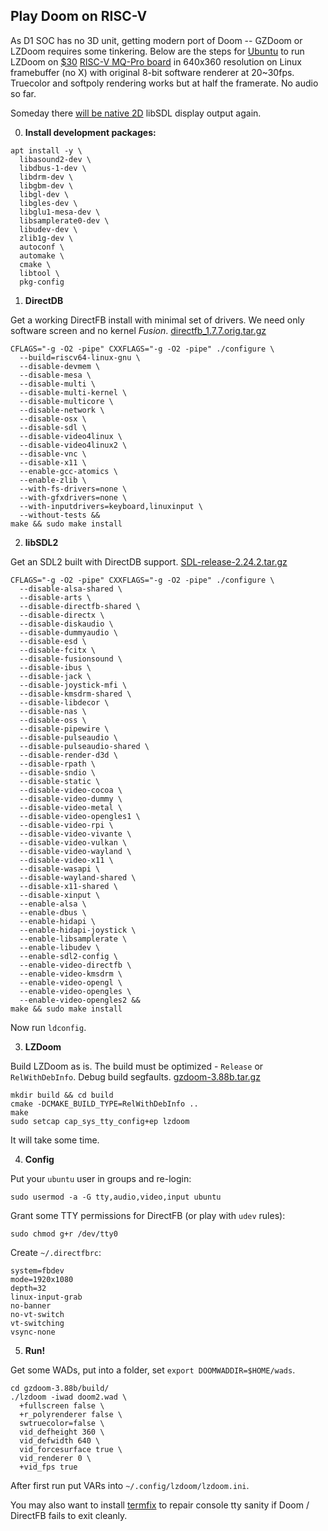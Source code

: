 ## Play Doom on RISC-V

As D1 SOC has no 3D unit, getting modern port of Doom -- GZDoom or LZDoom requires some tinkering. Below are the steps for [Ubuntu](https://ubuntu.com/download/risc-v) to run LZDoom on [$30](https://www.aliexpress.com/item/1005004157984532.html) [RISC-V MQ-Pro board](https://mangopi.org/mqpro) in 640x360 resolution on Linux framebuffer (no X) with original 8-bit software renderer at 20~30fps. Truecolor and softpoly rendering works but at half the framerate. No audio so far.

Someday there [will be native 2D](https://github.com/libsdl-org/SDL/issues/6570#issuecomment-1323154215) libSDL display output again.

0. **Install development packages:**
```
apt install -y \
  libasound2-dev \
  libdbus-1-dev \
  libdrm-dev \
  libgbm-dev \
  libgl-dev \
  libgles-dev \
  libglu1-mesa-dev \
  libsamplerate0-dev \
  libudev-dev \
  zlib1g-dev \
  autoconf \
  automake \
  cmake \
  libtool \
  pkg-config
```

1. **DirectDB**

Get a working DirectFB install with minimal set of drivers. We need only software screen and no kernel _Fusion_.
[directfb_1.7.7.orig.tar.gz](http://archive.ubuntu.com/ubuntu/pool/universe/d/directfb/directfb_1.7.7.orig.tar.gz)
```
CFLAGS="-g -O2 -pipe" CXXFLAGS="-g -O2 -pipe" ./configure \
  --build=riscv64-linux-gnu \
  --disable-devmem \
  --disable-mesa \
  --disable-multi \
  --disable-multi-kernel \
  --disable-multicore \
  --disable-network \
  --disable-osx \
  --disable-sdl \
  --disable-video4linux \
  --disable-video4linux2 \
  --disable-vnc \
  --disable-x11 \
  --enable-gcc-atomics \
  --enable-zlib \
  --with-fs-drivers=none \
  --with-gfxdrivers=none \
  --with-inputdrivers=keyboard,linuxinput \
  --without-tests &&
make && sudo make install
```

2. **libSDL2**

Get an SDL2 built with DirectDB support.
[SDL-release-2.24.2.tar.gz](https://github.com/libsdl-org/SDL/archive/refs/tags/release-2.24.2.tar.gz)
```
CFLAGS="-g -O2 -pipe" CXXFLAGS="-g -O2 -pipe" ./configure \
  --disable-alsa-shared \
  --disable-arts \
  --disable-directfb-shared \
  --disable-directx \
  --disable-diskaudio \
  --disable-dummyaudio \
  --disable-esd \
  --disable-fcitx \
  --disable-fusionsound \
  --disable-ibus \
  --disable-jack \
  --disable-joystick-mfi \
  --disable-kmsdrm-shared \
  --disable-libdecor \
  --disable-nas \
  --disable-oss \
  --disable-pipewire \
  --disable-pulseaudio \
  --disable-pulseaudio-shared \
  --disable-render-d3d \
  --disable-rpath \
  --disable-sndio \
  --disable-static \
  --disable-video-cocoa \
  --disable-video-dummy \
  --disable-video-metal \
  --disable-video-opengles1 \
  --disable-video-rpi \
  --disable-video-vivante \
  --disable-video-vulkan \
  --disable-video-wayland \
  --disable-video-x11 \
  --disable-wasapi \
  --disable-wayland-shared \
  --disable-x11-shared \
  --disable-xinput \
  --enable-alsa \
  --enable-dbus \
  --enable-hidapi \
  --enable-hidapi-joystick \
  --enable-libsamplerate \
  --enable-libudev \
  --enable-sdl2-config \
  --enable-video-directfb \
  --enable-video-kmsdrm \
  --enable-video-opengl \
  --enable-video-opengles \
  --enable-video-opengles2 &&
make && sudo make install
```
Now run `ldconfig`.

3. **LZDoom**

Build LZDoom as is. The build must be optimized - `Release` or `RelWithDebInfo`. Debug build segfaults.
[gzdoom-3.88b.tar.gz](https://github.com/drfrag666/gzdoom/archive/refs/tags/3.88b.tar.gz)
```
mkdir build && cd build
cmake -DCMAKE_BUILD_TYPE=RelWithDebInfo ..
make
sudo setcap cap_sys_tty_config+ep lzdoom
```
It will take some time.

4. **Config**

Put your `ubuntu` user in groups and re-login:
```
sudo usermod -a -G tty,audio,video,input ubuntu
```

Grant some TTY permissions for DirectFB (or play with `udev` rules):
```
sudo chmod g+r /dev/tty0
```

Create `~/.directfbrc`:
```
system=fbdev
mode=1920x1080
depth=32
linux-input-grab
no-banner
no-vt-switch
vt-switching
vsync-none
```

5. **Run!**

Get some WADs, put into a folder, set `export DOOMWADDIR=$HOME/wads`.
```
cd gzdoom-3.88b/build/
./lzdoom -iwad doom2.wad \
  +fullscreen false \
  +r_polyrenderer false \
  swtruecolor=false \
  vid_defheight 360 \
  vid_defwidth 640 \
  vid_forcesurface true \
  vid_renderer 0 \
  +vid_fps true
```
After first run put VARs into `~/.config/lzdoom/lzdoom.ini`.

You may also want to install [termfix](https://github.com/hobbitalastair/termfix) to repair console tty sanity if Doom / DirectFB fails to exit cleanly.

